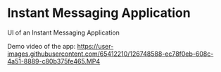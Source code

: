 

# Instant Messaging Application
UI of an Instant Messaging Application


Demo video of the app:
https://user-images.githubusercontent.com/65412210/126748588-ec78f0eb-608c-4a51-8889-c80b375fe465.MP4



